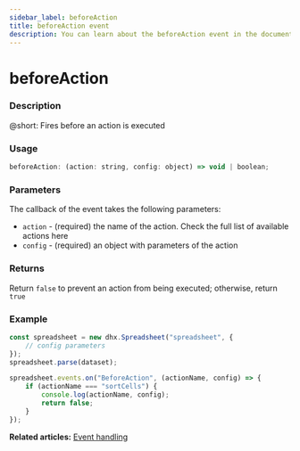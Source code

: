 ```yaml
---
sidebar_label: beforeAction
title: beforeAction event
description: You can learn about the beforeAction event in the documentation of the DHTMLX JavaScript Spreadsheet library. Browse developer guides and API reference, try out code examples and live demos, and download a free 30-day evaluation version of DHTMLX Spreadsheet.
---
```


# beforeAction

### Description

@short: Fires before an action is executed

### Usage

~~~jsx
beforeAction: (action: string, config: object) => void | boolean;
~~~

### Parameters

The callback of the event takes the following parameters:

- `action` - (required) the name of the action. Check the full list of available actions here
- `config` - (required) an object with parameters of the action

### Returns

Return `false` to prevent an action from being executed; otherwise, return `true`

### Example

~~~jsx {6-11}
const spreadsheet = new dhx.Spreadsheet("spreadsheet", {
    // config parameters
});
spreadsheet.parse(dataset);

spreadsheet.events.on("BeforeAction", (actionName, config) => {
    if (actionName === "sortCells") {
        console.log(actionName, config);
        return false;
    }
});
~~~

**Related articles:** [Event handling](handling_events.md) 